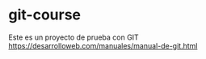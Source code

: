 # git-course

Este es un proyecto de prueba con GIT
https://desarrolloweb.com/manuales/manual-de-git.html
